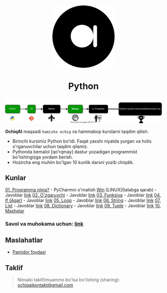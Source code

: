 <p align="center">
<a href="ochiqai.com">
<img src="./images/logo.png" width=200>
</a>
<h1 align="center">Python</h1>


<p align="center">
  <a href="https://github.com/Elyorcv/ajoyib-python/blob/main/README.md" target="_blank">
      <img src="./images/intro.svg"/>
  </a>
</p>

**OchiqAI** maqsadi _`hamisha ochiq`_ va hammabop kurslarni taqdim qilish. 

* Birinchi kursimiz Python bo'ldi. Faqat yaxshi niyatda yurgan va holis o'rganuvchilar uchun taqdim qilamiz. 
* Pythonda bemalol [qo'rqmay] dastur yozadigan programmist bo'lishingizga yordam berish. 
* Hozircha eng muhim bo'lgan 10 kunlik darsni yozib chiqdik. 



## Kunlar 

  [01. Programma nima?](https://github.com/ochiqai/python/blob/main/kunlar/01-kun-Programma/01-kun.md)
    - PyCharmni o'rnatish [Win](https://github.com/ochiqai/python/blob/main/biblateka/pycharm_windows.md) [LINUX](talabga qarab)
    - Javoblar [link](https://github.com/ochiqai/python/blob/main/kunlar/01-kun-Programma/01-kun-javoblar.md)
  [02. O'zgaruvchi](https://github.com/ochiqai/python/blob/main/kunlar/02-kun-O'zgaruvchi/02-kun.md)
    - Javoblar [link](https://github.com/ochiqai/python/blob/main/kunlar/02-kun-O'zgaruvchi/02-kun-javoblar.md)
  [03. Funksiya](https://github.com/ochiqai/python/blob/main/kunlar/03-kun-Funksiya/03-kun.md)
    - Javoblar [link](https://github.com/ochiqai/python/blob/main/kunlar/03-kun-Funksiya/03-kun-javoblar.md)
  [04. If (Agar)](https://github.com/ochiqai/python/blob/main/kunlar/04-kun-Agar/04-kun.md)
    - Javoblar [link](https://github.com/ochiqai/python/blob/main/kunlar/04-kun-Agar/04-kun-javoblar.md)
  [05. Loop](https://github.com/ochiqai/python/blob/main/kunlar/05-kun-Loop/05-kun.md)
    - Javoblar [link](https://github.com/ochiqai/python/blob/main/kunlar/05-kun-Loop/05-kun-javoblar.md)
  [06. String](https://github.com/ochiqai/python/blob/main/kunlar/06-kun-String/06-kun.md)
    - Javoblar [link](https://github.com/ochiqai/python/blob/main/kunlar/06-kun-String/06-kun-javoblar.md)
  [07. List](https://github.com/ochiqai/python/blob/main/kunlar/07-kun-List/07-kun.md)
    - Javoblar [link](https://github.com/ochiqai/python/blob/main/kunlar/07-kun-List/07-kun-javoblar.md)
  [08. Dictionary](https://github.com/ochiqai/python/blob/main/kunlar/08-kun-Dictionary/08-kun.md)
    - Javoblar [link](https://github.com/ochiqai/python/blob/main/kunlar/08-kun-Dictionary/08-kun-javoblar.md)
  [09. Tuple](https://github.com/ochiqai/python/blob/main/kunlar/09-kun-Tuple/09-kun.md)
    - Javoblar [link](https://github.com/ochiqai/python/blob/main/kunlar/09-kun-Tuple/09-kun-javoblar.md)
  [10. Mashqlar](https://github.com/ochiqai/python/blob/main/kunlar/10-kun-Mashqlar/10-kun.md)

### Savol va muhokama uchun: [link](https://github.com/ochiqai/python/discussions)


## Maslahatlar

- [Pamidor foydasi](https://github.com/ochiqai/python/blob/main/biblateka/pomidor_texnikasi.md)  

## Taklif

> Nimaiki taklif/muammo bo'lsa bo'lishing (sharing): ochiqaikontakt@gmail.com
